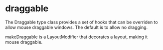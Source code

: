 draggable
==============

The Draggable type class provides a set of hooks that can be overriden to allow mouse draggable windows. The default is to allow no dragging. 

makeDraggable is a LayoutModifier that decorates a layout, making it mouse draggable. 

